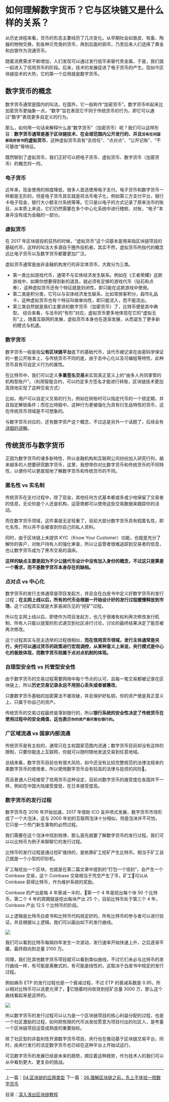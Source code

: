 # 如何理解数字货币？它与区块链又是什么样的关系？
从历史进程来看，货币的形态主要经历了几次变化。从早期社会如兽皮、牲畜、陶器的物物交换，到各种贝壳类的货币，再到后面的铜币，乃至后来人们选择了黄金和白银作为流通货币。

随着消费需求不断增加，人们发现可以通过发行纸币来替代贵金属，于是，我们就一起进入了信用货币的阶段。后来，技术的发展促进了电子货币的产生。现如今区块链技术的大热，它的第一个应用就是数字货币。

## 数字货币的概念
数字货币通常是国内的叫法，在国外，它一般称作“加密货币”。数字货币听起来比加密货币更抽象一点，“数字”旨在表现它不同于传统货币的行为，即它可以通过“数字”表现更多自定义的行为。

那么，如何用一句话来解释什么是“数字货币”（加密货币）呢？我们可以这样形容：**数字货币通常是基于区块链技术、在全球范围内公开发行的、并且`没有任何国家政府背书`的虚拟货币**，这种虚拟货币具有“去信任”、“点对点”、“公开记账”、“不可篡改”等特征。

既然聊到了虚拟货币，我们正好可以把电子货币、虚拟货币、数字货币（加密货币）的概念捋一捋。

### 电子货币
近年来，现金使用的频度降低，很多人首选使用电子支付。电子货币和数字货币一样都是无形的，但是电子货币其实就是将法币电子化，例如第三方支付平台，银行卡电子现金，银行大小额支付系统等等。它只是以电子的方式记录了原来法币的账目，从本质上来说，它们仍然需要在多个中心化系统中进行稽核、对账，“电子”本身并没有成为金融的一部分。

### 虚拟货币
在 2017 年区块链投机狂热的时候，“虚拟货币”这个词基本是用来指区块链项目的基础代币，这样的叫法大多源自于圈外投机者。其实不然，虚拟货币所指代的概念远比电子货币以及数字货币都要更加广泛。

虚拟货币通常是由非金融机构发行的非实体货币，大致分为三类。
*   第一类比如游戏代币，通常不与实体经济发生联系。例如在《王者荣耀》这款游戏中，如果你想要得到新的道具，就必须有足够的游戏代币（钻石和点券），这种虚拟货币还有个特征就是封闭性，即只能在这款游戏中使用。
*   第二类是积分类，它可以与实体经济发生联系，比如常旅客积分，超市礼品卡，这种虚拟货币也有个特征叫做单向性，即只能流入，而不能流出。
*   第三类自然就是我们主要讲的数字货币（加密货币）了，比特币便是其中典型。
综合来看，与法币的“有形”对应，虚拟货币更多地体现在它的“虚拟无形”上，随着互联网的发展，虚拟货币本身也在逐渐发展，从而诞生了更多新的模式与机遇。

### 数字货币
数字货币一般是指**公有区块链平台**底下的基础代币，该代币被记录在由密码学保证的一套公开账本上，与传统货币不同的是，由于去中心化以及可编程等特性，此种货币具有可自定义行为的属性。

在比特币中，我们可以定义**多重签名交易**来实现真正意义上的“由多人共同掌管的机构型账户”。（利用智能合约，可以约定多方签名才能进行转账，区块链技术更加高效地实现了这种交易方式）

比如，用户可以自定义交易的行为，例如在转账时可以指定代币的一个锁定期，并且指定解锁条件；而在比特股中，这种行为更被强化为具有衍生品特性的货币，这在传统货币领域是不可想象的。

与数字货币对应的，还有数字资产这个概念，不过这是另外一个话题了，后续会有[详细的讲解](https://github.com/yjjnls/blockchain-tutorial-cn#%E6%95%B0%E5%AD%97%E8%B4%A7%E5%B8%81%E4%B8%8E%E6%95%B0%E5%AD%97%E8%B5%84%E4%BA%A7)。

## 传统货币与数字货币

正因为数字货币的诸多新特性，所以金融机构和互联网公司纷纷加入研究行列，越来越多的人想要研究数字货币，这里，我想带你对比数字货币和传统货币的不同特性，以便你可以更直观地了解数字货币和传统货币的不同。

### 匿名性 vs 实名制
传统货币在支付过程中，除了现金，其他任何方式基本都或多或少地保留了交易者的信息，无论你是个人还是机构，运营商都可以使用这些交易数据来跟踪你的活动。

而在数字货币领域，这件事就无足轻重了，目前大部分数字货币具有假匿名性，即化名性，所以并不会被查到你自己的私人资料。

同时，由于区块链上未提供 KYC（Know Your Customer）功能，也就是充分了解你的客户，对账户持有人的强化审查，所以让监管者很难追踪到交易者的信息，也让数字货币成为了黑市交易的温床。

**这样的缺点主要是因为不少公链代币设计中没有加入身份的概念，不过这只是算是一个需求，而不是数字货币本身存在的缺陷。**

### 点对点 vs 中心化
数字货币的发行主体通常是项目发起方，并且会在白皮书中定义好数字货币的发行过程；**在主网上线以后，所有的代币会根据一开始设计好的发行过程缓慢释放到市场**，这个过程其实就是大家喜闻乐见的“挖矿”过程。

所以在主网上线以后，即使作为项目发起方，也几乎很难有权利再次修改发行机制，所有人只能以提案的形式递交到社区进行讨论，讨论的最终结果决定了能否被再次修改。

这个过程其实与民主选举的过程很相似，**而在信用货币领域，发行主体通常是央行，央行可以通过货币的政策进行宏观调控，从某种意义上来说，央行模式是中心化的极致体现，而数字货币则属于点对点机制的体现。**

### 自理型安全性 vs 托管型安全性
由于数字货币的交易过程需要网络中每个节点的认可，且每一笔交易都被记录在区块链上，所以**历史交易记录永远不用担心丢失或者被篡改**。

只要数字货币基础的加密算法不被攻破，并且保护好私钥，你的资产便是真正意义上、只属于你自己的资产。

传统货币的交易过程最终是落到银行的，所以**银行系统的安全性决定了传统货币在使用过程中的安全阈值，这也表示`你的资产是托管在银行的`。**

### 广区域流通 vs 国家内部流通
传统货币是有主权的，通常只在主权国家范围内流通；数字货币目前却没有这样的限制，只要你能连上互联网，你就可以随时随地发送交易到任意地域。

总结来看，数字货币目前也有很大风险，如今还没有比较完整规范的法律法规来约束数字货币的使用者，所以使用数字货币会有较高的法律与投资的风险。

而且普通人已经接受了信用货币这种设定，目前对数字货币的接受度在各国并不一样，例如在中国大陆接受度低，在日本接受度高。

### 数字货币的发行过程
数字货币在 2016 年开始加速，2017 年借助 ICO 呈井喷式发展，数字货币市场形成了一个大泡沫，这与 2000 年初的互联网泡沫十分相似，但是泡沫并不可怕，它只是一个热门新生事物的必然过程。

我们需要在这个泡沫中找到规律，那么首先就要了解数字货币的发行过程。我们可以以比特币为例子来聊聊它的发行过程。

比特币的发行过程是通过挖矿维持的，是依靠矿工挖矿产生比特币。相当于矿工自己就是一个小型的印钞机。

矿工每挖出一个区块，也就是在第二篇文章中提到的“打包一个信封”，会产生一个 Coinbase 交易，这个 Coinbase 交易相当于凭空产生了币，矿工可以从 Coinbase 获得比特币，作为维护系统的奖励。

Coinbase 的产出是每 4 年衰减一半的，第一个 4 年是挖出每个块 50 个比特币，第二个 4 年的周期就是挖出每块产出 25 个，目前比特币处于第三个 4 年，Coinbase 产出 12.5 个比特币的阶段。

以上逻辑是比特币白皮书和比特币代码规定好的，所有比特币的参与者可以进行验证。并且根据以上逻辑，我们可以画出如下的发行曲线。

![](https://github.com/yjjnls/blockchain-tutorial-cn/blob/master/img/5.1.png)

我们可以看到比特币每隔四年发生一次波动，发行速率开始快速上升，之后逐渐平缓，最终趋向到总量 2100 万。

同理，我们在其他数字货币项目就可以看到类似曲线，不过它们未必与比特币的发行曲线一样，有可能是离散式的，有可能是线性的，这取决于白皮书中规定的发行过程。

例如熵币 ETP 的发行过程也是一个衰减过程，不过 ETP 的衰减系数是 0.95，所以相对比特币可以说更光滑了，它随着时间收敛到挖矿总量 3000 万，那么这个曲线看起来是这样的。

![](https://github.com/yjjnls/blockchain-tutorial-cn/blob/master/img/5.2.png)

所以数字货币的发行过程可以认为是一个区块链项目的核心利益分配的过程，也是一个社区激励的过程，如何把有限的代币派发给愿意为项目付出的社区人，是考量一个区块链项目运营成熟度的重要指标。

除了社区型的非盈利性开源数字货币项目，央行也在推动基于区块链交易平台，同时，由央行发行的法定数字货币也已经在这种平台上开始试运行。

可见数字货币的发展已经是未来的趋势，顺应着这种趋势，作为技术人的我们可以从中看到更大、更复杂的挑战。


---
上一篇：[04.区块链的应用类型](https://github.com/yjjnls/blockchain-tutorial-cn/blob/master/doc/04.%E5%8C%BA%E5%9D%97%E9%93%BE%E7%9A%84%E5%BA%94%E7%94%A8%E7%B1%BB%E5%9E%8B.md)        下一篇：[06.理解区块链之前，先上手体验一把数字货币](https://github.com/yjjnls/blockchain-tutorial-cn/blob/master/doc/06.%E7%90%86%E8%A7%A3%E5%8C%BA%E5%9D%97%E9%93%BE%E4%B9%8B%E5%89%8D%EF%BC%8C%E5%85%88%E4%B8%8A%E6%89%8B%E4%BD%93%E9%AA%8C%E4%B8%80%E6%8A%8A%E6%95%B0%E5%AD%97%E8%B4%A7%E5%B8%81.md)  

目录：[深入浅出区块链教程](https://github.com/yjjnls/blockchain-tutorial-cn)
